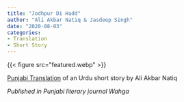 ```yaml
---
title: "Jodhpur Di Hadd"
author: "Ali Akbar Natiq & Jasdeep Singh"
date: "2020-08-03"
categories:
- Translation
- Short Story
---
```

{{< figure src="featured.webp" >}}

[Punjabi Translation](/pa/writing/jodhpur-di-hadd) of an Urdu short story by Ali Akbar Natiq

*Published in Punjabi literary journal Wahga*
